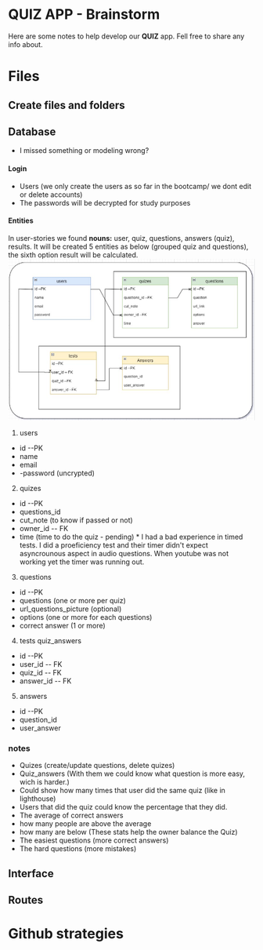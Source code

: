# QUIZ APP - Brainstorm

Here are some notes to help develop our **QUIZ** app. Fell free to share any info about. 


# Files



## Create files and folders



## Database
 - I missed something or modeling wrong?
#### Login
- Users (we only create the users as so far in the bootcamp/ we dont edit or delete accounts)
- The passwords will be decrypted for study purposes

#### Entities
In user-stories we found **nouns:**  user, quiz, questions, answers (quiz), results.
It will be created 5 entities as below (grouped quiz and questions), the sixth option result will be calculated.
!["ERD"](https://github.com/BlakeSartin/Mid-Term-Project/blob/master/planning/img/ERD.jpg)

1. users
- id	--PK
- name
- email
- -password (uncrypted)

2. quizes
- id --PK
- questions_id
- cut_note (to know if passed or not)
- owner_id -- FK
- time (time to do the quiz - pending) * I had a bad experience in timed tests. I did a proeficiency test and their timer didn't expect asyncrounous aspect in audio questions. When youtube was not working yet the timer was running out.

3. questions
- id --PK
- questions (one or more per quiz)
- url_questions_picture (optional)
- options (one or more for each questions)
- correct answer (1 or more)

4. tests quiz_answers
- id --PK
- user_id  -- FK
- quiz_id  -- FK
- answer_id -- FK

5. answers
- id --PK
- question_id
- user_answer

### notes
- Quizes (create/update questions, delete quizes)
- Quiz_answers (With them we could know what question is more easy, wich is harder.)
- Could show how many times that user did the same quiz (like in lighthouse)
- Users that did the quiz could know the percentage that they did.
- The average of correct answers 
- how many people are above the average
- how many are below (These stats help the owner balance the Quiz)
- The easiest questions (more correct answers)
- The hard questions (more mistakes)


## Interface



## Routes


# Github strategies

